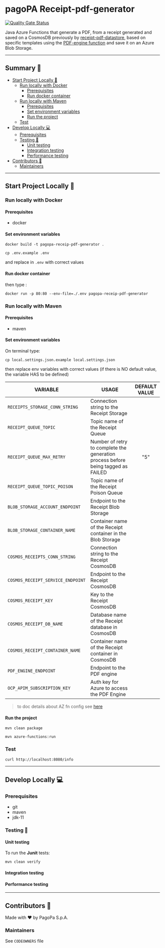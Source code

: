 # pagoPA Receipt-pdf-generator

[![Quality Gate Status](https://sonarcloud.io/api/project_badges/measure?project=pagopa_pagopa-receipt-pdf-generator&metric=alert_status)](https://sonarcloud.io/dashboard?id=pagopa_pagopa-receipt-pdf-generator)

Java Azure Functions that generate a PDF, from a receipt generated and saved on a CosmosDB previously
by [receipt-pdf-datastore](https://github.com/pagopa/pagopa-receipt-pdf-datastore), 
based on specific templates using the [PDF-engine function](https://github.com/pagopa/pagopa-pdf-engine)
and save it on an Azure Blob Storage.

---

## Summary 📖

- [Start Project Locally 🚀](#start-project-locally-)
    * [Run locally with Docker](#run-locally-with-docker)
        + [Prerequisites](#prerequisites)
        + [Run docker container](#run-docker-container)
    * [Run locally with Maven](#run-locally-with-maven)
        + [Prerequisites](#prerequisites-1)
        + [Set environment variables](#set-environment-variables)
        + [Run the project](#run-the-project)
    * [Test](#test)
- [Develop Locally 💻](#develop-locally-)
    * [Prerequisites](#prerequisites-2)
    * [Testing 🧪](#testing-)
        + [Unit testing](#unit-testing)
        + [Integration testing](#integration-testing)
        + [Performance testing](#performance-testing)
- [Contributors 👥](#contributors-)
    * [Maintainers](#maintainers)

---

## Start Project Locally 🚀

### Run locally with Docker

#### Prerequisites

- docker

#### Set environment variables

`docker build -t pagopa-receip-pdf-generator .`

`cp .env.example .env`

and replace in `.env` with correct values

#### Run docker container

then type :

`docker run -p 80:80 --env-file=./.env pagopa-receip-pdf-generator`

### Run locally with Maven

#### Prerequisites

- maven

#### Set environment variables

On terminal type:

`cp local.settings.json.example local.settings.json`

then replace env variables with correct values
(if there is NO default value, the variable HAS to be defined)

| VARIABLE                          | USAGE                                                                            |      DEFAULT VALUE      |
|-----------------------------------|----------------------------------------------------------------------------------|:-----------------------:|
| `RECEIPTS_STORAGE_CONN_STRING`    | Connection string to the Receipt Storage                                         |                         |
| `RECEIPT_QUEUE_TOPIC`             | Topic name of the Receipt Queue                                                  |                         |
| `RECEIPT_QUEUE_MAX_RETRY`         | Number of retry to complete the generation process before being tagged as FAILED |           "5"           |
| `RECEIPT_QUEUE_TOPIC_POISON`      | Topic name of the Receipt Poison Queue                                           |                         |
| `BLOB_STORAGE_ACCOUNT_ENDPOINT`   | Endpoint to the Receipt Blob Storage                                             |                         |
| `BLOB_STORAGE_CONTAINER_NAME`     | Container name of the Receipt container in the Blob Storage                      |                         |
| `COSMOS_RECEIPTS_CONN_STRING`     | Connection string to the Receipt CosmosDB                                        |                         |
| `COSMOS_RECEIPT_SERVICE_ENDPOINT` | Endpoint to the Receipt CosmosDB                                                 |                         |
| `COSMOS_RECEIPT_KEY`              | Key to the Receipt CosmosDB                                                      |                         |
| `COSMOS_RECEIPT_DB_NAME`          | Database name of the Receipt database in CosmosDB                                |                         |
| `COSMOS_RECEIPT_CONTAINER_NAME`   | Container name of the Receipt container in CosmosDB                              |                         |
| `PDF_ENGINE_ENDPOINT`             | Endpoint to the PDF engine                                                       |                         |
| `OCP_APIM_SUBSCRIPTION_KEY`       | Auth key for Azure to access the PDF Engine                                      |                         |

> to doc details about AZ fn config
> see [here](https://stackoverflow.com/questions/62669672/azure-functions-what-is-the-purpose-of-having-host-json-and-local-settings-jso)

#### Run the project

`mvn clean package`

`mvn azure-functions:run`

### Test

`curl http://localhost:8080/info`

---

## Develop Locally 💻

### Prerequisites

- git
- maven
- jdk-11

### Testing 🧪

#### Unit testing

To run the **Junit** tests:

`mvn clean verify`

#### Integration testing

#### Performance testing

---

## Contributors 👥

Made with ❤️ by PagoPa S.p.A.

### Maintainers

See `CODEOWNERS` file
